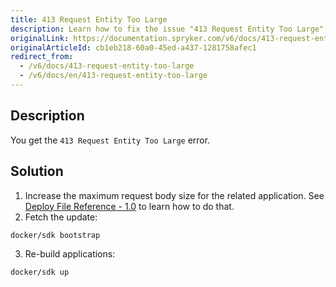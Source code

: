 ```yaml
---
title: 413 Request Entity Too Large
description: Learn how to fix the issue "413 Request Entity Too Large"
originalLink: https://documentation.spryker.com/v6/docs/413-request-entity-too-large
originalArticleId: cb1eb218-60a0-45ed-a437-1281758afec1
redirect_from:
  - /v6/docs/413-request-entity-too-large
  - /v6/docs/en/413-request-entity-too-large
---
```


## Description
You get the `413 Request Entity Too Large` error.

## Solution
1. Increase the maximum request body size for the related application. See [Deploy File Reference - 1.0](/docs/scos/dev/developer-guides/202009.0/docker-sdk/deploy-file-reference-1.0.html#groups-applications) to learn how to do that.
2. Fetch the update:
```bash
docker/sdk bootstrap
```
3. Re-build applications:
```bash
docker/sdk up
```
